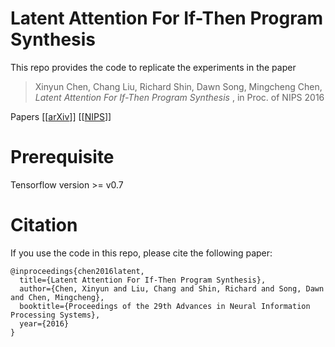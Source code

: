 # Latent Attention For If-Then Program Synthesis

This repo provides the code to replicate the experiments in the paper

> Xinyun Chen, Chang Liu, Richard Shin, Dawn Song, Mingcheng Chen, <cite> Latent Attention For If-Then Program Synthesis </cite>,
> in Proc. of NIPS 2016

Papers [[[arXiv](https://arxiv.org/abs/1611.01867)]] [[[NIPS](https://papers.nips.cc/paper/6284-latent-attention-for-if-then-program-synthesis.pdf)]]

# Prerequisite

Tensorflow version >= v0.7

# Citation

If you use the code in this repo, please cite the following paper:

```
@inproceedings{chen2016latent,
  title={Latent Attention For If-Then Program Synthesis},
  author={Chen, Xinyun and Liu, Chang and Shin, Richard and Song, Dawn and Chen, Mingcheng},
  booktitle={Proceedings of the 29th Advances in Neural Information Processing Systems},
  year={2016}
}
```
